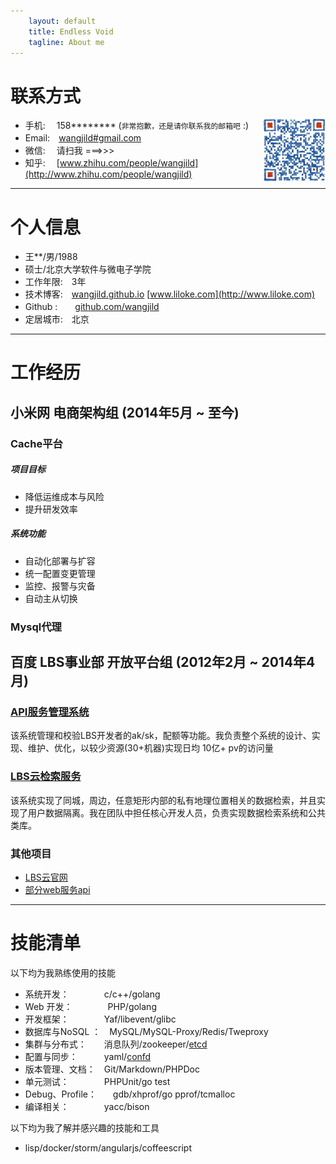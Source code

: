 ```yaml
---
    layout: default
    title: Endless Void
    tagline: About me
---
```


# 联系方式
<img style="float: right" src="/images/weixin.png" alt="扫我" height="100" width="100" />

- 手机: 　158******** (```非常抱歉，还是请你联系我的邮箱吧``` :)
- Email:　[wangjild#gmail.com](mailto:wangjild@gmail.com)
- 微信: 　请扫我 ===>>>
- 知乎: 　[www.zhihu.com/people/wangjild](http://www.zhihu.com/people/wangjild)

---

# 个人信息

 - 王**/男/1988
 - 硕士/北京大学软件与微电子学院 
 - 工作年限:　3年
 - 技术博客:　[wangjild.github.io](http://wangjild.github.io)   [www.liloke.com](http://www.liloke.com)
 - Github :　　[github.com/wangjild](http://github.com/wangjild)
 - 定居城市:　北京

---

# 工作经历

## 小米网 电商架构组 (2014年5月 ~ 至今)

### Cache平台

##### 项目目标

- 降低运维成本与风险
- 提升研发效率

##### 系统功能

- 自动化部署与扩容
- 统一配置变更管理
- 监控、报警与灾备
- 自动主从切换

### Mysql代理 

## 百度 LBS事业部 开放平台组 (2012年2月 ~ 2014年4月)

### [API服务管理系统](http://lbsyun.baidu.com/apiconsole/key)
该系统管理和校验LBS开发者的ak/sk，配额等功能。我负责整个系统的设计、实现、维护、优化，以较少资源(30+机器)实现日均 10亿+ pv的访问量

### [LBS云检索服务](http://developer.baidu.com/map/index.php?title=lbscloud)
该系统实现了同城，周边，任意矩形内部的私有地理位置相关的数据检索，并且实现了用户数据隔离。我在团队中担任核心开发人员，负责实现数据检索系统和公共类库。

### 其他项目

- [LBS云官网](http://developer.baidu.com/map/index.php?title=%E9%A6%96%E9%A1%B5)
- [部分web服务api](http://developer.baidu.com/map/index.php?title=webapi)

---

# 技能清单

以下均为我熟练使用的技能

- 系统开发：　　　　c/c++/golang
- Web 开发：　　　　PHP/golang
- 开发框架：　　　　Yaf/libevent/glibc
- 数据库与NoSQL ：　MySQL/MySQL-Proxy/Redis/Tweproxy
- 集群与分布式：　　消息队列/zookeeper/[etcd](https://github.com/coreos/etcd)
- 配置与同步：　　　yaml/[confd](https://github.com/kelseyhightower/confd)
- 版本管理、文档：　Git/Markdown/PHPDoc
- 单元测试：　　　　PHPUnit/go test
- Debug、Profile：　&nbsp;&nbsp;&nbsp;gdb/xhprof/go pprof/tcmalloc
- 编译相关：　　　　yacc/bison

以下均为我了解并感兴趣的技能和工具

- lisp/docker/storm/angularjs/coffeescript
